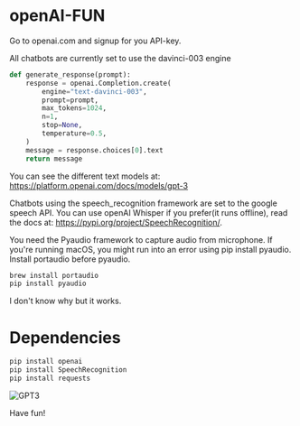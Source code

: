 # openAI-FUN

Go to openai.com and signup for you API-key. 

All chatbots are currently set to use the davinci-003 engine

```python
def generate_response(prompt):
    response = openai.Completion.create(
        engine="text-davinci-003",
        prompt=prompt,
        max_tokens=1024,
        n=1,
        stop=None,
        temperature=0.5,
    )
    message = response.choices[0].text
    return message
```
You can see the different text models at: https://platform.openai.com/docs/models/gpt-3

Chatbots using the speech_recognition framework are set to the google speech API. You can use openAI 
Whisper if you prefer(it runs offline), 
read the docs at: https://pypi.org/project/SpeechRecognition/.

You need the Pyaudio framework to capture audio from microphone. If you're running macOS, you might run 
into an error using pip install pyaudio. Install portaudio before pyaudio. 

```bash
brew install portaudio
pip install pyaudio
```
I don't know why but it works.
# Dependencies
```bash
pip install openai
pip install SpeechRecognition
pip install requests
```
![GPT3](https://user-images.githubusercontent.com/42718681/218810862-0df0a789-4cfa-4e9a-944b-6e20a1508d6c.gif)


Have fun!
